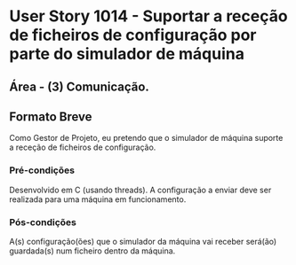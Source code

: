 # User Story 1014 - Suportar a receção de ficheiros de configuração por parte do simulador de máquina

## Área - (3) Comunicação.

## Formato Breve

Como Gestor de Projeto, eu pretendo que o simulador de máquina suporte a receção de ficheiros de configuração.

### Pré-condições

Desenvolvido em C (usando threads).
A configuração a enviar deve ser realizada para uma máquina em funcionamento.

### Pós-condições

A(s) configuração(ões) que o simulador da máquina vai receber será(ão) guardada(s) num ficheiro dentro da máquina.